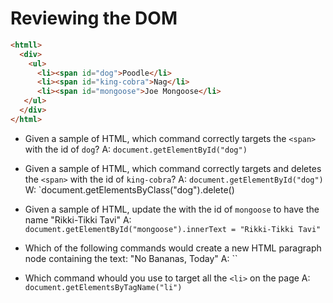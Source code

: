 # Reviewing the DOM

```html
<htmll>
  <div>
    <ul>
      <li><span id="dog">Poodle</li>
      <li><span id="king-cobra">Nag</li>
      <li><span id="mongoose">Joe Mongoose</li>
   </ul>
  </div>
</html>
```

* Given a sample of HTML, which command correctly targets the `<span>` with the id of `dog`?
A: `document.getElementById("dog")`

* Given a sample of HTML, which command correctly targets and deletes the `<span>` with the id of `king-cobra`?
A: `document.getElementById("dog")`
W: `document.getElementsByClass("dog").delete()

* Given a sample of HTML, update the <span> with the id of `mongoose` to have the name "Rikki-Tikki Tavi"
A: `document.getElementById("mongoose").innerText = "Rikki-Tikki Tavi"`

* Which of the following commands would create a new HTML paragraph node containing the text: "No Bananas, Today"
A: ``

* Which command whould you use to target all the `<li>` on the page
A: `document.getElementsByTagName("li")`
